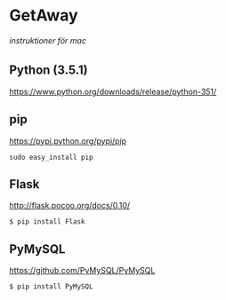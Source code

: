 # GetAway


###### *instruktioner för mac*


Python (3.5.1)
------
https://www.python.org/downloads/release/python-351/

pip
------
https://pypi.python.org/pypi/pip
```
sudo easy_install pip
```
Flask
------
http://flask.pocoo.org/docs/0.10/
```
$ pip install Flask
```
PyMySQL
------
https://github.com/PyMySQL/PyMySQL
```
$ pip install PyMySQL
```

